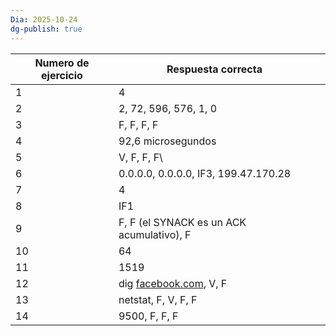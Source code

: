 ```yaml
---
Dia: 2025-10-24
dg-publish: true
---
```


| Numero de ejercicio | Respuesta correcta                             |     |
| ------------------- | ---------------------------------------------- | --- |
| 1                   | 4                                              |     |
| 2                   | 2, 72, 596, 576, 1, 0                          |     |
| 3                   | F, F, F, F                                     |     |
| 4                   | 92,6 microsegundos                             |     |
| 5                   | V, F, F, F\                                    |     |
| 6                   | 0.0.0.0, 0.0.0.0, IF3, 199.47.170.28           |     |
| 7                   | 4                                              |     |
| 8                   | IF1                                            |     |
| 9                   | F, F (el SYNACK es un ACK acumulativo), F      |     |
| 10                  | 64                                             |     |
| 11                  | 1519                                           |     |
| 12                  | dig [facebook.com](http://facebook.com/), V, F |     |
| 13                  | netstat, F, V, F, F                            |     |
| 14                  | 9500, F, F, F                                  |     |
